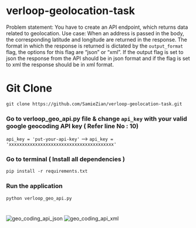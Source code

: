 # verloop-geolocation-task
Problem statement: You have to create an API endpoint, which returns data related to geolocation.  Use case: When an address is passed in the body, the corresponding latitude and longitude are returned in the response. The format in which the response is returned is dictated by the `output_format` flag, the options for this flag are “json” or “xml”. If the output flag is set to json the response from the API should be in json format and if the flag is set to xml the response should be in xml format.

# Git Clone
`git clone https://github.com/SamieZian/verloop-geolocation-task.git`

### Go to verloop_geo_api.py file & change `api_key` with your valid google geocoding API key ( Refer line No : 10)
`api_key = 'put-your-api-key'` --> `api_key = 'xxxxxxxxxxxxxxxxxxxxxxxxxxxxxxxxxxxxxxxx'`

### Go to terminal ( Install all dependencies )
`pip install -r requirements.txt`

### Run the application
`python verloop_geo_api.py`


#


![geo_coding_api_json](https://user-images.githubusercontent.com/76624147/192455132-d4296e95-08b4-46b2-86da-8065bd78e83e.png)
![geo_coding_api_xml](https://user-images.githubusercontent.com/76624147/192455152-c766ace2-00d0-4faf-9d93-76659cd5a961.png)
